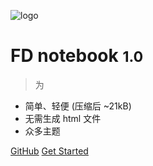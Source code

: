 <!-- 管封面的 -->

<!-- _coverpage.md -->

![logo](_media/icon.svg)  <!--logo-->

# FD notebook <small>1.0</small>

> 为

- 简单、轻便 (压缩后 ~21kB)
- 无需生成 html 文件
- 众多主题

[GitHub](https://github.com/docsifyjs/docsify/)
[Get Started](#docsify)